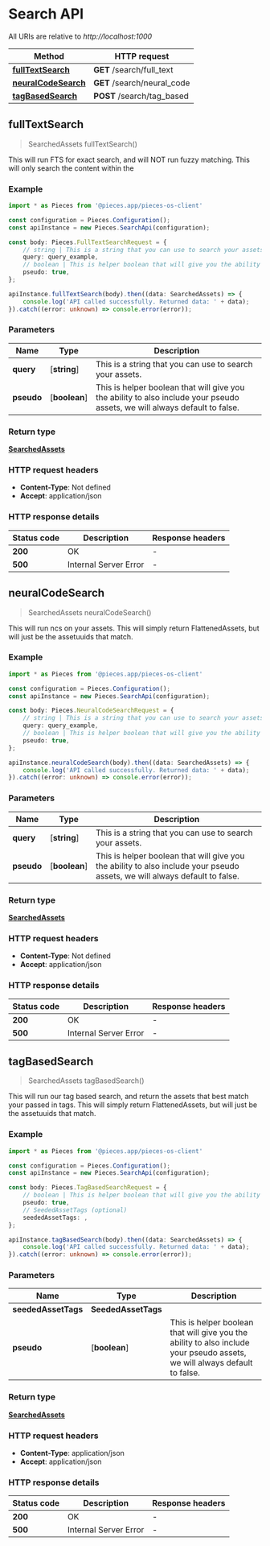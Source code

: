 # Search API

All URIs are relative to *http://localhost:1000*

Method | HTTP request
------------- | -------------
[**fullTextSearch**](SearchApi#fulltextsearch) | **GET** /search/full_text
[**neuralCodeSearch**](SearchApi#neuralcodesearch) | **GET** /search/neural_code
[**tagBasedSearch**](SearchApi#tagbasedsearch) | **POST** /search/tag_based


## **fullTextSearch**
> SearchedAssets fullTextSearch()

This will run FTS for exact search, and will NOT run fuzzy matching. This will only search the content within the 

### Example

```typescript
import * as Pieces from '@pieces.app/pieces-os-client'

const configuration = Pieces.Configuration();
const apiInstance = new Pieces.SearchApi(configuration);

const body: Pieces.FullTextSearchRequest = {
    // string | This is a string that you can use to search your assets. (optional)
    query: query_example,
    // boolean | This is helper boolean that will give you the ability to also include your pseudo assets, we will always default to false. (optional)
    pseudo: true,
};

apiInstance.fullTextSearch(body).then((data: SearchedAssets) => {
    console.log('API called successfully. Returned data: ' + data);
}).catch((error: unknown) => console.error(error));
```

### Parameters

Name | Type | Description
------------- | ------------- | ------------- 
 **query** | [**string**] | This is a string that you can use to search your assets. | (optional) defaults to undefined
 **pseudo** | [**boolean**] | This is helper boolean that will give you the ability to also include your pseudo assets, we will always default to false. | (optional) defaults to undefined


### Return type

[**SearchedAssets**](../models/SearchedAssets)

### HTTP request headers

- **Content-Type**: Not defined
- **Accept**: application/json


### HTTP response details
| Status code | Description | Response headers
|-------------|-------------|------------------
**200** | OK |  -  |
**500** | Internal Server Error |  -  |

## **neuralCodeSearch**
> SearchedAssets neuralCodeSearch()

This will run ncs on your assets. This will simply return FlattenedAssets, but will just be the assetuuids that match.

### Example

```typescript
import * as Pieces from '@pieces.app/pieces-os-client'

const configuration = Pieces.Configuration();
const apiInstance = new Pieces.SearchApi(configuration);

const body: Pieces.NeuralCodeSearchRequest = {
    // string | This is a string that you can use to search your assets. (optional)
    query: query_example,
    // boolean | This is helper boolean that will give you the ability to also include your pseudo assets, we will always default to false. (optional)
    pseudo: true,
};

apiInstance.neuralCodeSearch(body).then((data: SearchedAssets) => {
    console.log('API called successfully. Returned data: ' + data);
}).catch((error: unknown) => console.error(error));
```

### Parameters

Name | Type | Description
------------- | ------------- | ------------- 
 **query** | [**string**] | This is a string that you can use to search your assets. | (optional) defaults to undefined
 **pseudo** | [**boolean**] | This is helper boolean that will give you the ability to also include your pseudo assets, we will always default to false. | (optional) defaults to undefined


### Return type

[**SearchedAssets**](../models/SearchedAssets)

### HTTP request headers

- **Content-Type**: Not defined
- **Accept**: application/json


### HTTP response details
| Status code | Description | Response headers
|-------------|-------------|------------------
**200** | OK |  -  |
**500** | Internal Server Error |  -  |

## **tagBasedSearch**
> SearchedAssets tagBasedSearch()

This will run our tag based search, and return the assets that best match your passed in tags. This will simply return FlattenedAssets, but will just be the assetuuids that match.

### Example

```typescript
import * as Pieces from '@pieces.app/pieces-os-client'

const configuration = Pieces.Configuration();
const apiInstance = new Pieces.SearchApi(configuration);

const body: Pieces.TagBasedSearchRequest = {
    // boolean | This is helper boolean that will give you the ability to also include your pseudo assets, we will always default to false. (optional)
    pseudo: true,
    // SeededAssetTags (optional)
    seededAssetTags: ,
};

apiInstance.tagBasedSearch(body).then((data: SearchedAssets) => {
    console.log('API called successfully. Returned data: ' + data);
}).catch((error: unknown) => console.error(error));
```

### Parameters

Name | Type | Description
------------- | ------------- | ------------- 
 **seededAssetTags** | **SeededAssetTags**|  |
 **pseudo** | [**boolean**] | This is helper boolean that will give you the ability to also include your pseudo assets, we will always default to false. | (optional) defaults to undefined


### Return type

[**SearchedAssets**](../models/SearchedAssets)

### HTTP request headers

- **Content-Type**: application/json
- **Accept**: application/json


### HTTP response details
| Status code | Description | Response headers
|-------------|-------------|------------------
**200** | OK |  -  |
**500** | Internal Server Error |  -  |


